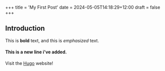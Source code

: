 +++
title = 'My First Post'
date = 2024-05-05T14:18:29+12:00
draft = false
+++
## Introduction

This is **bold** text, and this is *emphasized* text.

#### This is a new line i've added.

Visit the [Hugo](https://gohugo.io) website!
